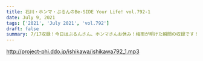 ```yaml
---
title: 石川・ホンマ・ぶるんのBe-SIDE Your Life! vol.792-1
date: July 9, 2021
tags: ['2021', 'July 2021', 'vol.792']
draft: false
summary: 7/17収録！今日はぶるんさん、ホンマさんお休み！梅雨が明けた瞬間の収録です！
---
```


http://project-phi.ddo.jp/ishikawa/ishikawa792_1.mp3